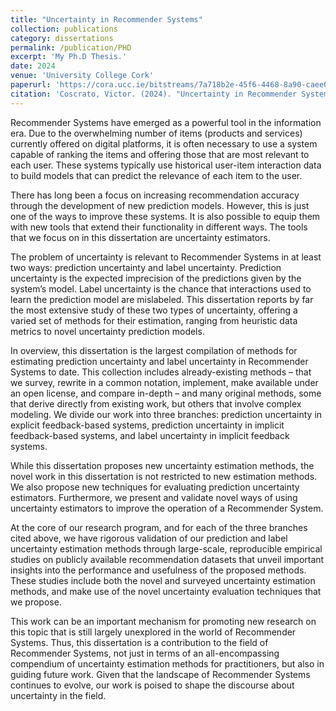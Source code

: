 ```yaml
---
title: "Uncertainty in Recommender Systems"
collection: publications
category: dissertations
permalink: /publication/PHD
excerpt: 'My Ph.D Thesis.'
date: 2024
venue: 'University College Cork'
paperurl: 'https://cora.ucc.ie/bitstreams/7a718b2e-45f6-4468-8a90-caee0911ada6/download'
citation: 'Coscrato, Victor. (2024). "Uncertainty in Recommender Systems." <i>University College Cork</i>.'
---
```


Recommender Systems have emerged as a powerful tool in the information era.
Due to the overwhelming number of items (products and services) currently offered on digital platforms, it is often necessary to use a system capable of ranking
the items and offering those that are most relevant to each user. These systems
typically use historical user-item interaction data to build models that can predict
the relevance of each item to the user.

There has long been a focus on increasing recommendation accuracy through the
development of new prediction models. However, this is just one of the ways
to improve these systems. It is also possible to equip them with new tools that
extend their functionality in different ways. The tools that we focus on in this
dissertation are uncertainty estimators.

The problem of uncertainty is relevant to Recommender Systems in at least two
ways: prediction uncertainty and label uncertainty. Prediction uncertainty is
the expected imprecision of the predictions given by the system’s model. Label
uncertainty is the chance that interactions used to learn the prediction model are
mislabeled. This dissertation reports by far the most extensive study of these
two types of uncertainty, offering a varied set of methods for their estimation,
ranging from heuristic data metrics to novel uncertainty prediction models.

In overview, this dissertation is the largest compilation of methods for estimating
prediction uncertainty and label uncertainty in Recommender Systems to date.
This collection includes already-existing methods – that we survey, rewrite in a
common notation, implement, make available under an open license, and compare
in-depth – and many original methods, some that derive directly from existing
work, but others that involve complex modeling. We divide our work into three
branches: prediction uncertainty in explicit feedback-based systems, prediction
uncertainty in implicit feedback-based systems, and label uncertainty in implicit
feedback systems.

While this dissertation proposes new uncertainty estimation methods, the novel
work in this dissertation is not restricted to new estimation methods. We also
propose new techniques for evaluating prediction uncertainty estimators. Furthermore, we present and validate novel ways of using uncertainty estimators to
improve the operation of a Recommender System.

At the core of our research program, and for each of the three branches cited
above, we have rigorous validation of our prediction and label uncertainty estimation methods through large-scale, reproducible empirical studies on publicly
available recommendation datasets that unveil important insights into the performance and usefulness of the proposed methods. These studies include both the
novel and surveyed uncertainty estimation methods, and make use of the novel
uncertainty evaluation techniques that we propose.

This work can be an important mechanism for promoting new research on this
topic that is still largely unexplored in the world of Recommender Systems. Thus,
this dissertation is a contribution to the field of Recommender Systems, not just
in terms of an all-encompassing compendium of uncertainty estimation methods
for practitioners, but also in guiding future work. Given that the landscape
of Recommender Systems continues to evolve, our work is poised to shape the
discourse about uncertainty in the field.
